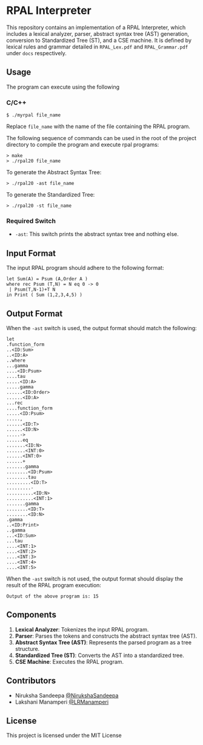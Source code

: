 # RPAL Interpreter

This repository contains an implementation of a RPAL Interpreter, which includes a lexical analyzer, parser, abstract syntax tree (AST) generation, conversion to Standardized Tree (ST), and a CSE machine. It is defined by lexical rules and grammar detailed in `RPAL_Lex.pdf` and `RPAL_Grammar.pdf` under `docs` respectively.

## Usage

The program can execute using the following

### C/C++
```
$ ./myrpal file_name
```

Replace `file_name` with the name of the file containing the RPAL program.



The following sequence of commands can be used in the root of the project directory
to compile the program and execute rpal programs:
```
> make
> ./rpal20 file_name
```
To generate the Abstract Syntax Tree:
```
> ./rpal20 -ast file_name
```
To generate the Standardized Tree:
```
> ./rpal20 -st file_name
```

### Required Switch

-   `-ast`: This switch prints the abstract syntax tree and nothing else.

## Input Format

The input RPAL program should adhere to the following format:

```
let Sum(A) = Psum (A,Order A ) 
where rec Psum (T,N) = N eq 0 -> 0
 | Psum(T,N-1)+T N
in Print ( Sum (1,2,3,4,5) ) 
```

## Output Format

When the `-ast` switch is used, the output format should match the following:

```
let
.function_form
..<ID:Sum>
..<ID:A>
..where
...gamma
....<ID:Psum>
....tau
.....<ID:A>
.....gamma
......<ID:Order>
......<ID:A>
...rec
....function_form
.....<ID:Psum>
.....,
......<ID:T>
......<ID:N>
.....->
......eq
.......<ID:N>
.......<INT:0>
......<INT:0>
......+
.......gamma
........<ID:Psum>
........tau
.........<ID:T>
.........-
..........<ID:N>
..........<INT:1>
.......gamma
........<ID:T>
........<ID:N>
.gamma
..<ID:Print>
..gamma
...<ID:Sum>
...tau
....<INT:1>
....<INT:2>
....<INT:3>
....<INT:4>
....<INT:5>
```

When the `-ast` switch is not used, the output format should display the result of the RPAL program execution:

`Output of the above program is:
15` 

## Components

1.  **Lexical Analyzer**: Tokenizes the input RPAL program.
2.  **Parser**: Parses the tokens and constructs the abstract syntax tree (AST).
3.  **Abstract Syntax Tree (AST)**: Represents the parsed program as a tree structure.
4.  **Standardized Tree (ST)**: Converts the AST into a standardized tree.
5.  **CSE Machine**: Executes the RPAL program.

## Contributors

- Niruksha Sandeepa [@NirukshaSandeepa](https://www.github.com/NirukshaSandeepa)
- Lakshani Manamperi [@LRManamperi](https://www.github.com/LRManamperi)

## License

This project is licensed under the MIT License
